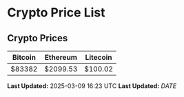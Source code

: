 # Crypto Price List

## Crypto Prices
| Bitcoin | Ethereum | Litecoin |
| ------- | -------- | -------- |
| $83382 | $2099.53 | $100.02 |
**Last Updated:** 2025-03-09 16:23 UTC
**Last Updated:** $DATE$
